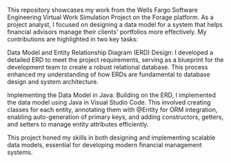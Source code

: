 This repository showcases my work from the Wells Fargo Software Engineering Virtual Work Simulation Project on the Forage platform. As a project analyst, I focused on designing a data model for a system that helps financial advisors manage their clients' portfolios more effectively. My contributions are highlighted in two key tasks:

Data Model and Entity Relationship Diagram (ERD) Design:
I developed a detailed ERD to meet the project requirements, serving as a blueprint for the development team to create a robust relational database. This process enhanced my understanding of how ERDs are fundamental to database design and system architecture.

Implementing the Data Model in Java:
Building on the ERD, I implemented the data model using Java in Visual Studio Code. This involved creating classes for each entity, annotating them with @Entity for ORM integration, enabling auto-generation of primary keys, and adding constructors, getters, and setters to manage entity attributes efficiently.

This project honed my skills in both designing and implementing scalable data models, essential for developing modern financial management systems.
